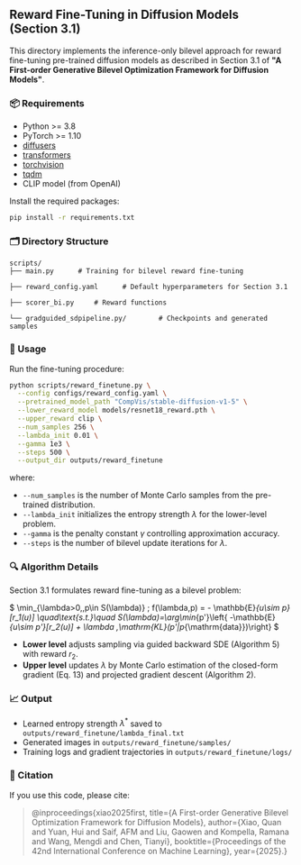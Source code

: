 ## Reward Fine-Tuning in Diffusion Models (Section 3.1)

This directory implements the inference-only bilevel approach for reward fine-tuning pre-trained diffusion models as described in Section 3.1 of **"A First-order Generative Bilevel Optimization Framework for Diffusion Models"**.

### 📦 Requirements

* Python >= 3.8
* PyTorch >= 1.10
* [diffusers](https://github.com/huggingface/diffusers)
* [transformers](https://github.com/huggingface/transformers)
* [torchvision](https://github.com/pytorch/vision)
* [tqdm](https://github.com/tqdm/tqdm)
* CLIP model (from OpenAI)

Install the required packages:

```bash
pip install -r requirements.txt
```

### 🗂️ Directory Structure

```
scripts/
├── main.py      # Training for bilevel reward fine-tuning

├── reward_config.yaml      # Default hyperparameters for Section 3.1

├── scorer_bi.py     # Reward functions

└── gradguided_sdpipeline.py/        # Checkpoints and generated samples
```

### 🚀 Usage

Run the fine-tuning procedure:

```bash
python scripts/reward_finetune.py \
  --config configs/reward_config.yaml \
  --pretrained_model_path "CompVis/stable-diffusion-v1-5" \
  --lower_reward_model models/resnet18_reward.pth \
  --upper_reward clip \
  --num_samples 256 \
  --lambda_init 0.01 \
  --gamma 1e3 \
  --steps 500 \
  --output_dir outputs/reward_finetune
```

where:

* `--num_samples` is the number of Monte Carlo samples from the pre-trained distribution.
* `--lambda_init` initializes the entropy strength $\lambda$ for the lower-level problem.
* `--gamma` is the penalty constant $\gamma$ controlling approximation accuracy.
* `--steps` is the number of bilevel update iterations for $\lambda$.

### 🔍 Algorithm Details

Section 3.1 formulates reward fine-tuning as a bilevel problem:

$
\min_{\lambda>0,\,p\in S(\lambda)} \; f(\lambda,p) = - \mathbb{E}_{u\sim p}[r_1(u)]
\quad\text{s.t.}\quad
S(\lambda)=\arg\min_{p'}\left\{ -\mathbb{E}_{u\sim p'}[r_2(u)] + \lambda \,\mathrm{KL}(p'\|p_{\mathrm{data}})\right\}
$

* **Lower level** adjusts sampling via guided backward SDE (Algorithm 5) with reward $r_2$.
* **Upper level** updates $\lambda$ by Monte Carlo estimation of the closed-form gradient (Eq. 13) and projected gradient descent (Algorithm 2).

### 📈 Output

* Learned entropy strength $\lambda^*$ saved to `outputs/reward_finetune/lambda_final.txt`
* Generated images in `outputs/reward_finetune/samples/`
* Training logs and gradient trajectories in `outputs/reward_finetune/logs/`

### 📝 Citation

If you use this code, please cite:

> @inproceedings{xiao2025first,
  title={A First-order Generative Bilevel Optimization Framework for Diffusion Models},
  author={Xiao, Quan and Yuan, Hui and Saif, AFM and Liu, Gaowen and Kompella, Ramana and Wang, Mengdi and Chen, Tianyi},
  booktitle={Proceedings of the 42nd International Conference on Machine Learning},
  year={2025}.}

